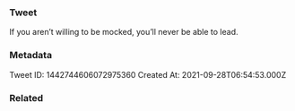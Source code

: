 ### Tweet
If you aren’t willing to be mocked, you’ll never be able to lead.

### Metadata
Tweet ID: 1442744606072975360
Created At: 2021-09-28T06:54:53.000Z

### Related

